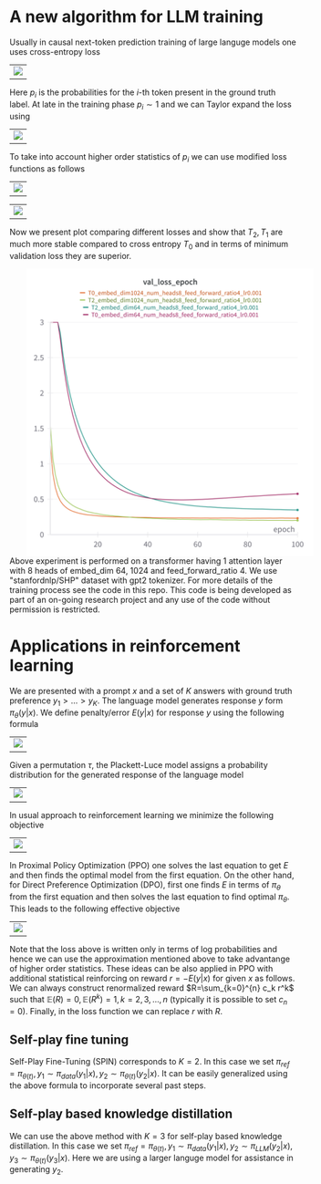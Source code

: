 # A new algorithm for LLM training 

 Usually in causal next-token prediction training of large languge models one uses cross-entropy loss 
<table align="center">
<tr><td>
<img src="https://latex.codecogs.com/svg.latex?\Large&space;T_0=-\sum_{i=1}^{seq-len}log\,p_i" />
</td></tr>
</table>

Here $p_i$ is the probabilities for the $i$-th token present in the ground truth label. At late in the training phase $p_i \sim 1$ and we can Taylor expand the loss using 
<table align="center">
<tr><td>
<img src="https://latex.codecogs.com/svg.latex?\Large&space;log\,p_i=(p_i-1)-\frac{(p_i-1)^2}{2}+\mathcal{O}((p_i-1)^3)" />
</td></tr>
</table>

To take into account higher order statistics of $p_i$ we can use modified loss functions as follows
<table align="center">
<tr><td>
<img src="https://latex.codecogs.com/svg.latex?\Large&space;T_1=-\sum_{i=1}^{seq-len}(log\,p_i-(p_i-1))" />
</td></tr>
</table>
<table align="center">
<tr><td>
<img src="https://latex.codecogs.com/svg.latex?\Large&space;T_2=-\sum_{i=1}^{seq-len}(log\,p_i-(p_i-1)+\frac{(p_i-1)^2}{2})" />
</td></tr>
</table>


Now we present plot comparing different losses and show that $T_2, T_1$ are much more stable compared to cross entropy $T_0$ and in terms of minimum validation loss they are superior.
<div style="display: flex; justify-content: center;">
    <img alt="fig1" width="1000px" src="val_loss_pre-SFT.png" style="transform: translateX(30px);">
</div>
Above experiment is performed on a transformer having 1 attention layer with 8 heads of embed_dim 64, 1024 and feed_forward_ratio 4. We use "stanfordnlp/SHP" dataset with gpt2 tokenizer. For more details of the training process see the code in this repo. This code is being developed as part of an on-going research project and any use of the code without permission is restricted.

# Applications in reinforcement learning

We are presented with a prompt $x$ and a set of $K$ answers with ground truth preference $y_1> \ldots>y_K$. The language model generates response $y$ form $\pi_\theta(y|x)$. We define penalty/error  $E(y|x)$ for response $y$ using the following formula
<table align="center">
<tr><td>
<img src="https://latex.codecogs.com/svg.latex?\Large&space;min_{\pi_{\theta}}\mathbb{E}_{x\sim\mathcal{D},y\sim\pi_{\theta}(y|x)}[E(y|x)+T\mathbb{D}_{\textrm{KL}}[\pi_{\theta}(y|x)||\pi_{ref}(y|x)]]" />
</td></tr>
</table>

Given a permutation $\tau$, the Plackett-Luce model assigns a probability distribution for the generated response of the language model
<table align="center">
<tr><td>
<img src="https://latex.codecogs.com/svg.latex?\Large&space;p(y_{\tau(1)}>\ldots>y_{\tau(K)}|x)=\prod_{k=1}^{K}\frac{\exp(-E(y_{\tau(k)}|x))}{\sum_{j=k}^{K}\exp(-E(y_{\tau(j)}|x))}" />
</td></tr>
</table>

In usual approach to reinforcement learning we minimize the following objective 
<table align="center">
<tr><td>
<img src="https://latex.codecogs.com/svg.latex?\Large&space;-min_{\pi_{\theta}}\mathbb{E}_{x\sim\mathcal{D},y_1>y_2>\dots>y_K}\bigl[log\hspace{0.1cm}p(y_1>y_2>\dots>y_K|x)\bigr]" />
</td></tr>
</table>

In Proximal Policy Optimization (PPO) one solves the last equation to get $E$ and then finds the optimal model from the first equation. On the other hand, for Direct Preference Optimization (DPO), first one finds $E$ in terms of $\pi_\theta$ from the first equation and then solves the last equation to find optimal $\pi_\theta$. This leads to the following effective objective
<table align="center">
<tr><td>
<img src="https://latex.codecogs.com/svg.latex?\Large&space;\mathcal{L}_{\text{DPO}}(\pi_{\theta})=-\mathbb{E}_{x\sim\mathcal{D},y_1>\dots>y_K}[log\prod_{k=1}^{K}\frac{e^{T\hspace{0.1cm}log\frac{\pi_{\theta(y_{k}|x)}}{\pi_{ref}(y_{k}|x)}}}{\sum_{j=k}^{K}e^{T\hspace{0.1cm}log\frac{\pi_{\theta}(y_{k}|x)}{\pi_{ref}(y_{k}|x)}}}]" />
</td></tr>
</table>

Note that the loss above is written only in terms of log probabilities and hence we can use the approximation mentioned above to take advantange of higher order statistics. These ideas can be also applied in PPO with additional statistical reinforcing on reward $r=-E(y|x)$ for given $x$ as follows. We can always construct renormalized reward $R=\sum_{k=0}^{n} c_k r^k$ such that $\mathbb{E}(R)=0, \mathbb{E}(R^k)=1, k=2,3,\dots,n$ (typically it is possible to set $c_n=0$). Finally, in the loss function we can replace $r$ with $R$. 

## Self-play fine tuning
Self-Play Fine-Tuning (SPIN) corresponds to $K=2$. In this case we set $\pi_{ref}=\pi_{\theta(t)}, y_1\sim \pi_{data}(y_1|x), y_2\sim\pi_{\theta(t)}(y_2|x)$. It can be easily generalized using the above formula to incorporate several past steps. 

## Self-play based knowledge distillation
We can use the above method with $K=3$ for self-play based knowledge distillation. In this case we set $\pi_{ref}=\pi_{\theta(t)}, y_1\sim \pi_{data}(y_1|x), y_2\sim\pi_{LLM}(y_2|x), y_3\sim\pi_{\theta(t)}(y_3|x)$. Here we are using a larger languge model for assistance in generating $y_2$. 


